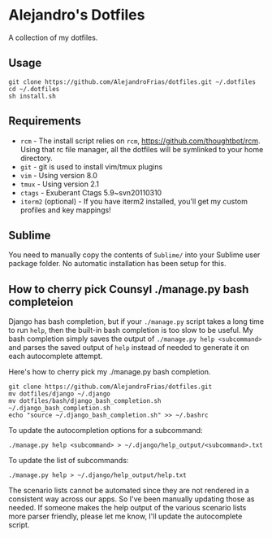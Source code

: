 # Alejandro's Dotfiles

A collection of my dotfiles.

## Usage

```
git clone https://github.com/AlejandroFrias/dotfiles.git ~/.dotfiles
cd ~/.dotfiles
sh install.sh
```

## Requirements

  * `rcm` - The install script relies on `rcm`, https://github.com/thoughtbot/rcm. Using
    that rc file manager, all the dotfiles will be symlinked to your home directory.
  * `git` - git is used to install vim/tmux plugins
  * `vim` - Using version 8.0
  * `tmux` - Using version 2.1
  * `ctags` - Exuberant Ctags 5.9~svn20110310
  * `iterm2` (optional) - If you have iterm2 installed, you'll get my custom profiles and key mappings!

## Sublime

You need to manually copy the contents of `Sublime/` into your Sublime user package folder.
No automatic installation has been setup for this.


## How to cherry pick Counsyl ./manage.py bash completeion

Django has bash completion, but if your `./manage.py` script takes a long time to run `help`, then
the built-in bash completion is too slow to be useful. My bash completion simply saves the output of
`./manage.py help <subcommand>` and parses the saved output of `help` instead of needed to generate
it on each autocomplete attempt.

Here's how to cherry pick my ./manage.py bash completion.
```
git clone https://github.com/AlejandroFrias/dotfiles.git
mv dotfiles/django ~/.django
mv dotfiles/bash/django_bash_completion.sh ~/.django_bash_completion.sh
echo "source ~/.django_bash_completion.sh" >> ~/.bashrc
```

To update the autocompletion options for a subcommand:
```
./manage.py help <subcommand> > ~/.django/help_output/<subcommand>.txt
```

To update the list of subcommands:
```
./manage.py help > ~/.django/help_output/help.txt
```

The scenario lists cannot be automated since they are not rendered in a consistent way across our apps.
So I've been manually updating those as needed. If someone makes the help output of the various scenario
lists more parser friendly, please let me know, I'll update the autocomplete script.
